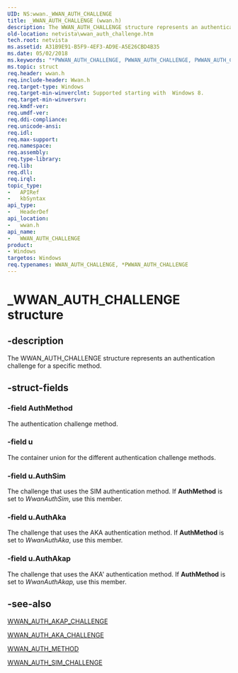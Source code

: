 ```yaml
---
UID: NS:wwan._WWAN_AUTH_CHALLENGE
title: _WWAN_AUTH_CHALLENGE (wwan.h)
description: The WWAN_AUTH_CHALLENGE structure represents an authentication challenge for a specific method.
old-location: netvista\wwan_auth_challenge.htm
tech.root: netvista
ms.assetid: A31B9E91-B5F9-4EF3-AD9E-A5E26CBD4B35
ms.date: 05/02/2018
ms.keywords: "*PWWAN_AUTH_CHALLENGE, PWWAN_AUTH_CHALLENGE, PWWAN_AUTH_CHALLENGE structure pointer [Network Drivers Starting with Windows Vista], WWAN_AUTH_CHALLENGE, WWAN_AUTH_CHALLENGE structure [Network Drivers Starting with Windows Vista], _WWAN_AUTH_CHALLENGE, netvista.wwan_auth_challenge, wwan/PWWAN_AUTH_CHALLENGE, wwan/WWAN_AUTH_CHALLENGE"
ms.topic: struct
req.header: wwan.h
req.include-header: Wwan.h
req.target-type: Windows
req.target-min-winverclnt: Supported starting with  Windows 8.
req.target-min-winversvr: 
req.kmdf-ver: 
req.umdf-ver: 
req.ddi-compliance: 
req.unicode-ansi: 
req.idl: 
req.max-support: 
req.namespace: 
req.assembly: 
req.type-library: 
req.lib: 
req.dll: 
req.irql: 
topic_type:
-	APIRef
-	kbSyntax
api_type:
-	HeaderDef
api_location:
-	wwan.h
api_name:
-	WWAN_AUTH_CHALLENGE
product:
- Windows
targetos: Windows
req.typenames: WWAN_AUTH_CHALLENGE, *PWWAN_AUTH_CHALLENGE
---
```


# _WWAN_AUTH_CHALLENGE structure


## -description


The WWAN_AUTH_CHALLENGE structure represents an authentication challenge for a specific method.


## -struct-fields




### -field AuthMethod

The authentication challenge method.


### -field u

The container union for the different authentication challenge methods.


### -field u.AuthSim

The challenge that uses the SIM authentication method. If <b>AuthMethod</b> is set to <i>WwanAuthSim</i>, use this member.


### -field u.AuthAka

The challenge that uses the AKA authentication method.  If <b>AuthMethod</b> is set to <i>WwanAuthAka</i>, use this member.


### -field u.AuthAkap

The challenge that uses the AKA' authentication method. If <b>AuthMethod</b> is set to <i>WwanAuthAkap,</i> use this member.


## -see-also




<a href="https://msdn.microsoft.com/library/windows/hardware/hh440302">WWAN_AUTH_AKAP_CHALLENGE</a>



<a href="https://msdn.microsoft.com/library/windows/hardware/hh440304">WWAN_AUTH_AKA_CHALLENGE</a>



<a href="https://msdn.microsoft.com/library/windows/hardware/hh464128">WWAN_AUTH_METHOD</a>



<a href="https://msdn.microsoft.com/library/windows/hardware/hh464130">WWAN_AUTH_SIM_CHALLENGE</a>
 

 

